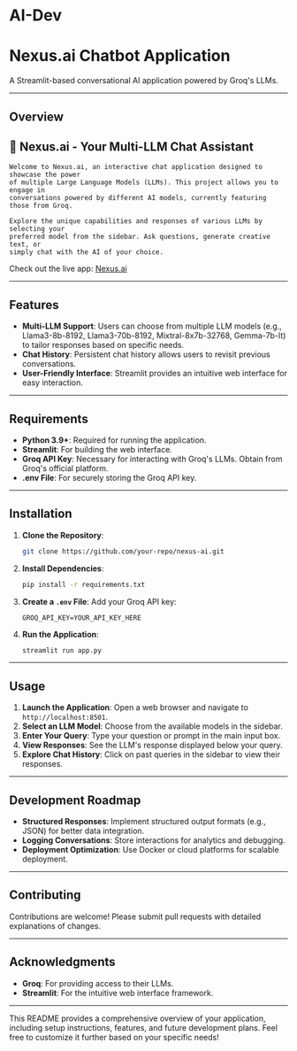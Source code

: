 # AI-Dev


# **Nexus.ai Chatbot Application**
A Streamlit-based conversational AI application powered by Groq's LLMs.

---

## **Overview**
## 🧠 Nexus.ai - Your Multi-LLM Chat Assistant

    Welcome to Nexus.ai, an interactive chat application designed to showcase the power
    of multiple Large Language Models (LLMs). This project allows you to engage in
    conversations powered by different AI models, currently featuring those from Groq.

    Explore the unique capabilities and responses of various LLMs by selecting your
    preferred model from the sidebar. Ask questions, generate creative text, or
    simply chat with the AI of your choice.

  Check out the live app: [Nexus.ai](https://mynexus.streamlit.app/) 

---

## **Features**

- **Multi-LLM Support**: Users can choose from multiple LLM models (e.g., Llama3-8b-8192, Llama3-70b-8192, Mixtral-8x7b-32768, Gemma-7b-It) to tailor responses based on specific needs.
- **Chat History**: Persistent chat history allows users to revisit previous conversations.
- **User-Friendly Interface**: Streamlit provides an intuitive web interface for easy interaction.

---

## **Requirements**

- **Python 3.9+**: Required for running the application.
- **Streamlit**: For building the web interface.
- **Groq API Key**: Necessary for interacting with Groq's LLMs. Obtain from Groq's official platform.
- **.env File**: For securely storing the Groq API key.

---

## **Installation**

1. **Clone the Repository**:
   ```bash
   git clone https://github.com/your-repo/nexus-ai.git
   ```

2. **Install Dependencies**:
   ```bash
   pip install -r requirements.txt
   ```

3. **Create a `.env` File**:
   Add your Groq API key:
   ```plaintext
   GROQ_API_KEY=YOUR_API_KEY_HERE
   ```

4. **Run the Application**:
   ```bash
   streamlit run app.py
   ```

---

## **Usage**

1. **Launch the Application**: Open a web browser and navigate to `http://localhost:8501`.
2. **Select an LLM Model**: Choose from the available models in the sidebar.
3. **Enter Your Query**: Type your question or prompt in the main input box.
4. **View Responses**: See the LLM's response displayed below your query.
5. **Explore Chat History**: Click on past queries in the sidebar to view their responses.

---

## **Development Roadmap**

- **Structured Responses**: Implement structured output formats (e.g., JSON) for better data integration.
- **Logging Conversations**: Store interactions for analytics and debugging.
- **Deployment Optimization**: Use Docker or cloud platforms for scalable deployment.

---

## **Contributing**

Contributions are welcome! Please submit pull requests with detailed explanations of changes.


---

## **Acknowledgments**

- **Groq**: For providing access to their LLMs.
- **Streamlit**: For the intuitive web interface framework.

---

This README provides a comprehensive overview of your application, including setup instructions, features, and future development plans. Feel free to customize it further based on your specific needs!


